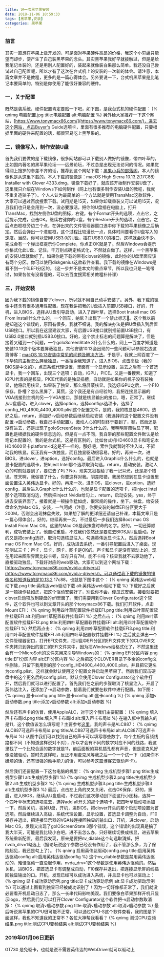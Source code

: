 ```yaml
---
title: 记一次黑苹果安装
date: 2018-11-06 10:59:33
tags: [黑苹果,安装]
categories: 黑苹果
---
```

### 前言
其实一直想在苹果上做开发的，可是面对苹果硬件高昂的价格，我这个小穷逼只能望而却步，便产生了自己装黑苹果的念头。其实黑苹果我好早就接触过，但是是给我笔记本装的，还是用别人配置好的，装起来就像装白果那么简单。我还没自己尝试过自己配置呢，所以才有了这次在台式机上的安装的一次新的体会。请注意，本篇文章并不是教程，更多的是一篇心得体会。另外要说一下，台式机黑苹果是比笔记本要简单的，特别是你使用了能很好兼容的硬件。
<!-- more -->
### 一，关于配置
既然是装系统，硬件配置肯定要贴一下吧，如下图，是我台式机的硬件配置：
{% qnimg 电脑配置.jpg title:电脑配置 alt:电脑配置 %}
另外给大家推荐一下这个网站，[https://www.tonymacx86.com/](https://www.tonymacx86.com/)，进去这个网站，点击Buyer's Guide选项卡，里面有很多推荐的电脑硬件配置，只要根据里面的硬件来配置的话，都很容易吃上黑苹果的。
### 二，镜像写入，制作安装U盘
首先我们要做的是下载镜像，很多网站都可以下载别人做好的镜像，带四叶草的。比如国内著名的黑苹果论坛——远景论坛，不过总是出现无法访问的情况。如果觉得网上搜罗的参差不齐的话，推荐到这个网站下载：[黑果小兵的部落阁](https://blog.daliansky.net/)，本人的镜像也是从这里下载的。本人下载的镜像是：macOS High Sierra 10.13.2(17C88) Installer with Clover 4333.dmg。镜像下载好了，就应该开始制作安装U盘了，这里我只介绍在Windows下如何制作（网上也有很多制作安装U盘的教程，我就不重复造轮子了）。个人人认为最简单的一个方法就是使用TransMac这款软件，大家可以通过百度搜索下载。试用期是15天，如果你卸载重装又可以试用15天，况且我们也只是会用到一次，没必要激活。把你的U盘插在电脑上，打开TransMac，找到左侧你U盘的图标，右键，有个Format开头的选项，点击它，之后提示完成，点击OK。继续右键你的U盘，有个Restore开头的选项，点击它。之后点击框框旁边三个点，在弹出来的文件管理器窗口选中你下载的苹果镜像之后确定。然后会弹出一个进度框，这个过程比较漫长一点，具体时间要看你U盘写入的速度。当然，你可以使用USB3.0的U盘，插在USB3.0的接口，这样就会快不少。完成会有一个弹出框提示你Complete，你点击OK就是了。然后Windows会提示你格式化此U盘，记住，千万别点确定格式化，不然就白做了。这样，一个黑苹果的安装U盘就做好了。如果你是下载的带有clover的镜像，此时你的U盘里面应该有两个分区。你可以使用diskgenius这款软件查看。我下载的镜像在Windows是看不到一个叫EFI分区的。（这一步并不是本文的重点章节，所以我也只是一笔带过，如果各位有没看懂的，可以去百度搜索相关教程补补课）
### 三，开始安装
因为我下载的镜像自带了clover，所以就不用自己动手安装了。另外，我下载的镜像中还含有很多通用性配置。现在我讲把我的U盘插入前置USB接口，好的，开机，进入BIOS，选择从U盘引导启动，进入了四叶草，选择Boot Install mac OS From Install什么什么的，一个回车，纳尼？出现了一个禁止标志🚫。这个我以前是知道这个错误的，原因有很多，我就不细说。我的解决办法是把U盘插入到后置USB接口。所以我在这里建议大家，有后置USB接口就别插前置USB接口，有USB2.0接口就别插USB3.0接口。好的，这个禁止标志的问题算是解决了，但是接着又碰到一个问题，一个goIoScreenState 3什么什么的，网上一百度才知道是安装10.13这个版本要屏蔽独显，其他安装10.13会出现的一些问题可以参照右边这篇博客：[macOS 10.13安装中常见的问题及解决方法](https://blog.daliansky.net/macOS-10.13-installation-of-common-problems-and-solutions.html)。于是乎，我就上网百度了一下华硕的主板怎么屏蔽独显，一番搜索我知道了。进入BIOS，点击高级（我的BIOS是中文的），点击系统代理设置，里面有一个显示设置，进去之后有一个首选显卡，我一个回车，出现三个选项：自动，iGPU，PICE。又是一番搜索，知道了iGPU代表的是核显，PICE代表的是独显插槽，自动就是如果你的机子没有装独显，他将启用核显，如果装了独显，那么将屏蔽核显。我选好iGPU之后，一个F10保存。卧槽？怎么黑屏了，莫慌，这个我还是有点经验的，我把连接显示器的VGA线接到主机的另一个VGA接口，那就是核显输出的接口，嗯，正常了。继续从U盘启动，进入clover，选择option，选择configs选项卡，选择了config_HD_4600_4400_4000.plist这个配置文件，是的，我的核显是4600。选好之后，return，添加好-v启动参数后继续启动安装（我选择的这个配置文件没有配置-v启动参数，我自己手动配置）。激动人心的时刻终于要到了，额，然而还是没有进去，还是出现了goIoScreenState 3什么什么的，我明明屏蔽独显了啊，配置也是根据我的硬件信息选的。但是有一点不同，我自带的那些配置文件默认是给笔记本配置的，我的是台式机，这是有区别的，比如台式机HD4600显卡和笔记本HD4600显卡platform-id这是不一样的。那好吧，索性我就暂时不注入id，不驱动我的核显。反正我有一块独显，而且独显驱动很容易。好的，再来一次，进BIOS，进clover，进option，选好config，最后进入Graphic什么什么的，也就是显卡配置的选项卡，把Inject Intel那个选项取消勾选，return，启动安装。激动人心的时刻就要到了，要进去了吗？No，现实又狠狠给了我一记耳光，还是那个错误。苍天啊，我做错了什么，你要这样对我。阴差阳错，我居然想到在显卡设置里面设置注入英伟达显卡。好的，再来一次，进BIOS，进clover，进option，选好config，最后进入Graphic什么什么的，也就是显卡配置的选项卡，把Inject Intel那个选项取消勾选，然后把Inject Nvidia给勾上，return，启动安装。yes，终于进去安装界面了。接着就是一顿操作猛如虎，很常规的操作，坐下。抹盘，给安装盘命名为Mac OS，安装，一气呵成（注意，你要安装的磁盘EFI分区要大于200M，否则会出现抹盘失败，如果想了解的更详细还请自己补课，本篇文章只是一篇心得体会）。好的，继续再来一次，不过最后一步我们选择Boot mac OS Install From Mac OS。这里的Mac OS是我抹盘时命的名字。好的，一切还算顺利，成功安装上了。他自动重启，不过我们依然还是要进去BIOS从U盘启动。好的又是把config选好，取消勾选核显注入，勾选英伟达显卡注入，然后选择Boot mac OS From Mac OS。好的，成功进去系统，一番引导配置后进入了桌面。现在测试三卡：声卡，显卡，网卡。网卡是OK的。声卡和显卡是没有驱动上的，现在用起来图形界面比较卡顿，显存只有7M，能不卡吗？核显我就不去驱动他了，直接驱动独显，下载好对应的web驱动。大家可以到这个网址下载：[https://www.tonymacx86.com/nvidia-drivers/](https://www.tonymacx86.com/nvidia-drivers/)。可以通过我下载的镜像的镜像名称知道我的是10.13.2 17c88，也就是下图中这个：
{% qnimg 英伟达web驱动下载.png title:英伟达web驱动下载 alt:英伟达web驱动下载 %}
下载好之后就是一顿操作猛如虎，把这个驱动安装好了，别说你不会，傻瓜式安装。接着就要把clover启动项放到硬盘的efi里面了。我们需要用到Clover Configurator这个软件，这个软件也可以到文章开头的那个tonymacx86下载。我们打开软件，点击Mount EFI：
{% qnimg 利用四叶草配置软件挂载EFI.png title:利用四叶草配置软件挂载EFI alt:利用四叶草配置软件挂载EFI %}
之后点击：
{% qnimg 利用四叶草配置软件挂载EFI2.png title:利用四叶草配置软件挂载EFI alt:利用四叶草配置软件挂载EFI %}
然后再点击：
{% qnimg 利用四叶草配置软件挂载EFI3.png title:利用四叶草配置软件挂载EFI alt:利用四叶草配置软件挂载EFI %}
之后就会弹出一个文件管理器窗口，打开EFI文件夹，把U盘中EFI分区的EFI文件夹下的CLOVER文件夹拷贝到弹出的窗口的EFI文件夹中，因为把Windows给格式化了，不然这里还会有一个MicroSoft的文件夹用来引导Windows的：
{% qnimg EFI分区内容.png title:EFI分区内容 alt:EFI分区内容 %}
之后把这个CLOVER目录下多余的config文件删除，只留下我用到的那个config_HD4600_4400_4000.plist，并且把它更名为config.plist，这样就会默认使用这个配置文件启动黑苹果了。然后我们双击硬盘中的这个更名后的config.plist，默认会使用Clover Configurator这个软件打开，然后我们就可以进行配置了。首先我们在之前的步骤取消了核显注入，开启了英伟达注入，还添加了-v启动参数，接着我们就要在软件中进行配置。如下图：
{% qnimg 显卡config.png title:显卡config alt:显卡config %}
{% qnimg 添加v启动参数.png title:添加v启动参数 alt:添加v启动参数 %}

然后还有声卡的仿冒，使用AppleALC，对于这个我们主要配置：
{% qnimg 填入声卡布局id.png title:填入声卡布局id alt:填入声卡布局id %}
在输入框中我输入的是11，这个数值该怎么填写呢？主要参考[这里](https://github.com/acidanthera/AppleALC/wiki/Supported-codecs)。我的声卡是ALC887：
{% qnimg ALC887可选声卡布局id.png title:ALC887可选声卡布局id alt:ALC887可选声卡布局id %}
从图中我们可以找到自己的声卡可以填写哪些数字，每个主板的音频线路都不同（不知道这样说对不对），所以才会有不同的数字对应不同的线路，我这里找了一个比较合适的数字就是11，前后面板的耳机插孔都有声音，但是麦克风好像没被驱动，暂时先这样吧，反正不用麦克风等我之后一个一个试一下（如果你不嫌烦的话，还有很强的动手能力的话，可以参考[这篇博客](https://blog.daliansky.net/Use-AppleALC-sound-card-to-drive-the-correct-posture-of-AppleHDA.html)去驱动声卡）。

然后我们还要配置一下这台电脑的机型：
{% qnimg 生成机型步骤1.png title:生成机型步骤1 alt:生成机型步骤1 %}
{% qnimg 生成机型步骤2.png title:生成机型步骤2 alt:生成机型步骤2 %}
{% qnimg 生成机型步骤3.png title:生成机型步骤3 alt:生成机型步骤3 %}
最后，点击左上角的叉叉关闭，点击OK保存，好的，重启，进入BIOS，继续从U盘启动，不过我们这次移动到下面这行小图标，选择一个四叶草标志的选项进去，选择add all开头的那个选项卡，把四叶草启动项添加一下。然后关机，拔掉U盘，开机，进BIOS，把clover开头的那个启动项设置为首选项。然后继续进入高级，系统代理设置，显示设置，首选显卡调整为自动，F10保存并退出，把连接显示器的VGA线连接回独显的输出口，开机，进clover，启动Mac OS，发现又出现了goIOScreenState 3那个错误，这个错误的出现真是搞了我大半天，可能是我比较小白吧。进不去怎么办，只好继续切换成核显，进去苹果系统重新配置，最后我发现，原来是要把nv_diable这个勾选取消掉，把nvda_drv=1勾选上（据论坛说这个参数已经没有作用了，我不管那么多，为了保险起见，我还是勾上了）。
{% qnimg 启用英伟达驱动config.png title:启用英伟达驱动config alt:启用英伟达驱动config %}
这个nv_diable参数是禁用英伟达驱动的，难怪驱动一直没起作用，nvda_drv=1这个参数是使用英伟达驱动的。然后关机，进BIOS，把首选显卡有调整成自动，F10保存并退出，把连接显示屏的线插回独显输出的口。开机，发现已经可以成功进入系统，并且显卡也可以驱动上：
{% qnimg 显卡成功驱动示例.png title:显卡成功驱动示例 alt:显卡成功驱动示例 %}
可以通过上图看到独显已经被成功识别了！因为一切好像都正常了，我们就没必要看开机启动日志了，那么一长串代码影响美观。我们要像白苹果那样开机只显示logo，然后我们又可以打开Clover Configurator这个软件把-v启动参数取消掉：
{% qnimg 取消v启动参数.png title:取消v启动参数 alt:取消v启动参数 %}
最后听说黑苹果的CPU很可能不正常，可以通过CPU-S这个软件查看，我的图是下面这样，我也不知道我的正常不？各位大神帮我看看？
{% qnimg 测试CPU变频结果.png title:测试CPU变频结果 alt:测试CPU变频结果 %}

### 2019年01月06日更新
GT730 是免驱卡，也就是说不需要英伟达的WebDriver就可以驱动上